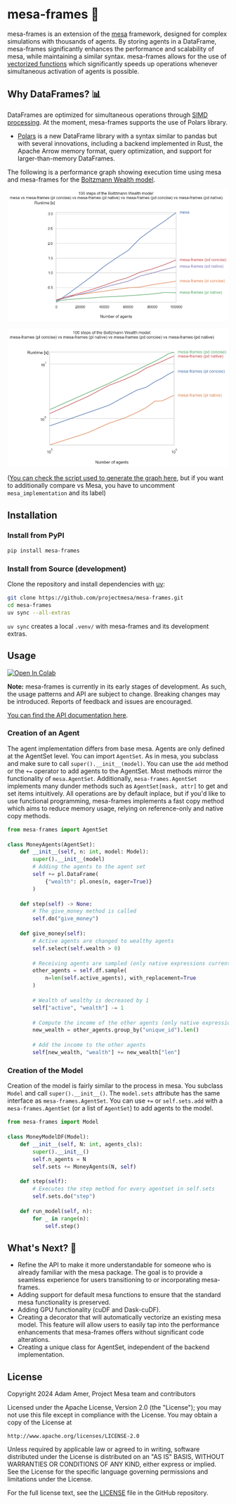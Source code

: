 # mesa-frames 🚀

mesa-frames is an extension of the [mesa](https://github.com/projectmesa/mesa) framework, designed for complex simulations with thousands of agents. By storing agents in a DataFrame, mesa-frames significantly enhances the performance and scalability of mesa, while maintaining a similar syntax. mesa-frames allows for the use of [vectorized functions](https://stackoverflow.com/a/1422198) which significantly speeds up operations whenever simultaneous activation of agents is possible.

## Why DataFrames? 📊

DataFrames are optimized for simultaneous operations through [SIMD processing](https://en.wikipedia.org/wiki/Single_instruction,_multiple_data). At the moment, mesa-frames supports the use of Polars library.

- [Polars](https://pola.rs/) is a new DataFrame library with a syntax similar to pandas but with several innovations, including a backend implemented in Rust, the Apache Arrow memory format, query optimization, and support for larger-than-memory DataFrames.

The following is a performance graph showing execution time using mesa and mesa-frames for the [Boltzmann Wealth model](https://mesa.readthedocs.io/en/stable/tutorials/intro_tutorial.html).

![Performance Graph with Mesa](https://github.com/projectmesa/mesa-frames/blob/main/examples/boltzmann_wealth/boltzmann_with_mesa.png)

![Performance Graph without Mesa](https://github.com/projectmesa/mesa-frames/blob/main/examples/boltzmann_wealth/boltzmann_no_mesa.png)

([You can check the script used to generate the graph here](https://github.com/projectmesa/mesa-frames/blob/main/examples/boltzmann_wealth/performance_plot.py), but if you want to additionally compare vs Mesa, you have to uncomment `mesa_implementation` and its label)

## Installation

### Install from PyPI

```bash
pip install mesa-frames
```

### Install from Source (development)

Clone the repository and install dependencies with [uv](https://docs.astral.sh/uv/):

```bash
git clone https://github.com/projectmesa/mesa-frames.git
cd mesa-frames
uv sync --all-extras
```

`uv sync` creates a local `.venv/` with mesa-frames and its development extras.

## Usage

[![Open In Colab](https://colab.research.google.com/assets/colab-badge.svg)](https://colab.research.google.com/github/projectmesa/mesa-frames/blob/main/docs/general/user-guide/2_introductory-tutorial.ipynb)

**Note:** mesa-frames is currently in its early stages of development. As such, the usage patterns and API are subject to change. Breaking changes may be introduced. Reports of feedback and issues are encouraged.

[You can find the API documentation here](https://projectmesa.github.io/mesa-frames/api).

### Creation of an Agent

The agent implementation differs from base mesa. Agents are only defined at the AgentSet level. You can import `AgentSet`. As in mesa, you subclass and make sure to call `super().__init__(model)`. You can use the `add` method or the `+=` operator to add agents to the AgentSet. Most methods mirror the functionality of `mesa.AgentSet`. Additionally, `mesa-frames.AgentSet` implements many dunder methods such as `AgentSet[mask, attr]` to get and set items intuitively. All operations are by default inplace, but if you'd like to use functional programming, mesa-frames implements a fast copy method which aims to reduce memory usage, relying on reference-only and native copy methods.

```python
from mesa-frames import AgentSet

class MoneyAgents(AgentSet):
    def __init__(self, n: int, model: Model):
        super().__init__(model)
        # Adding the agents to the agent set
        self += pl.DataFrame(
            {"wealth": pl.ones(n, eager=True)}
        )

    def step(self) -> None:
        # The give_money method is called
        self.do("give_money")

    def give_money(self):
        # Active agents are changed to wealthy agents
        self.select(self.wealth > 0)

        # Receiving agents are sampled (only native expressions currently supported)
        other_agents = self.df.sample(
            n=len(self.active_agents), with_replacement=True
        )

        # Wealth of wealthy is decreased by 1
        self["active", "wealth"] -= 1

        # Compute the income of the other agents (only native expressions currently supported)
        new_wealth = other_agents.group_by("unique_id").len()

        # Add the income to the other agents
        self[new_wealth, "wealth"] += new_wealth["len"]
```

### Creation of the Model

Creation of the model is fairly similar to the process in mesa. You subclass `Model` and call `super().__init__()`. The `model.sets` attribute has the same interface as `mesa-frames.AgentSet`. You can use `+=` or `self.sets.add` with a `mesa-frames.AgentSet` (or a list of `AgentSet`) to add agents to the model.

```python
from mesa-frames import Model

class MoneyModelDF(Model):
    def __init__(self, N: int, agents_cls):
        super().__init__()
        self.n_agents = N
        self.sets += MoneyAgents(N, self)

    def step(self):
        # Executes the step method for every agentset in self.sets
        self.sets.do("step")

    def run_model(self, n):
        for _ in range(n):
            self.step()
```

## What's Next? 🔮

- Refine the API to make it more understandable for someone who is already familiar with the mesa package. The goal is to provide a seamless experience for users transitioning to or incorporating mesa-frames.
- Adding support for default mesa functions to ensure that the standard mesa functionality is preserved.
- Adding GPU functionality (cuDF and Dask-cuDF).
- Creating a decorator that will automatically vectorize an existing mesa model. This feature will allow users to easily tap into the performance enhancements that mesa-frames offers without significant code alterations.
- Creating a unique class for AgentSet, independent of the backend implementation.

## License

Copyright 2024 Adam Amer, Project Mesa team and contributors

Licensed under the Apache License, Version 2.0 (the "License");
you may not use this file except in compliance with the License.
You may obtain a copy of the License at

    http://www.apache.org/licenses/LICENSE-2.0

Unless required by applicable law or agreed to in writing, software
distributed under the License is distributed on an "AS IS" BASIS,
WITHOUT WARRANTIES OR CONDITIONS OF ANY KIND, either express or implied.
See the License for the specific language governing permissions and
limitations under the License.

For the full license text, see the [LICENSE](https://github.com/projectmesa/mesa-frames/blob/main/LICENSE) file in the GitHub repository.

